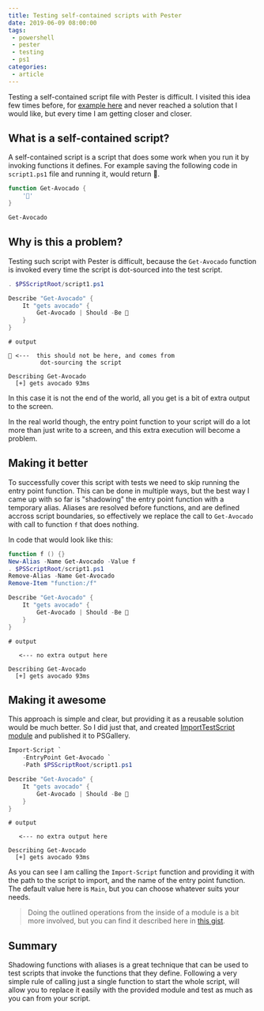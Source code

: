 ```yaml
---
title: Testing self-contained scripts with Pester
date: 2019-06-09 08:00:00
tags: 
 - powershell
 - pester
 - testing
 - ps1
categories:
 - article
---
```


Testing a self-contained script file with Pester is difficult. I visited this idea few times before, for [example here](http://jakubjares.com/2015/01/10/test-script-end-to-end/) and never reached a solution that I would like, but every time I am getting closer and closer.

<!-- more -->

## What is a self-contained script? 

A self-contained script is a script that does some work when you run it by invoking functions it defines. For example saving the following code in `script1.ps1` file and running it, would return 🥑.

```powershell 
function Get-Avocado {
    '🥑'
}

Get-Avocado
```

## Why is this a problem? 

Testing such script with Pester is difficult, because the `Get-Avocado` function is invoked every time the script is dot-sourced into the test script. 
```powershell
. $PSScriptRoot/script1.ps1 

Describe "Get-Avocado" {
    It "gets avocado" {
        Get-Avocado | Should -Be 🥑
    }
}
```

```log
# output

🥑 <---  this should not be here, and comes from 
         dot-sourcing the script

Describing Get-Avocado
  [+] gets avocado 93ms
```

In this case it is not the end of the world, all you get is a bit of extra output to the screen. 

In the real world though, the entry point function to your script will do a lot more than just write to a screen, and this extra execution will become a problem. 

## Making it better

To successfully cover this script with tests we need to skip running the entry point function. This can be done in multiple ways, but the best way I came up with so far is "shadowing" the entry point function with a temporary alias. Aliases are resolved before functions, and are defined accross script boundaries, so effectively we replace the call to `Get-Avocado` with call to function `f` that does nothing. 


In code that would look like this:

```powershell
function f () {}
New-Alias -Name Get-Avocado -Value f
. $PSScriptRoot/script1.ps1 
Remove-Alias -Name Get-Avocado
Remove-Item "function:/f"

Describe "Get-Avocado" {
    It "gets avocado" {
        Get-Avocado | Should -Be 🥑
    }
}
```

```log
# output

   <--- no extra output here

Describing Get-Avocado
  [+] gets avocado 93ms
```

## Making it awesome

This approach is simple and clear, but providing it as a reusable solution would be much better. So I did just that, and created [ImportTestScript module](https://www.powershellgallery.com/packages/ImportTestScript) and published it to PSGallery. 

```powershell 
Import-Script `
    -EntryPoint Get-Avocado `
    -Path $PSScriptRoot/script1.ps1 

Describe "Get-Avocado" {
    It "gets avocado" {
        Get-Avocado | Should -Be 🥑
    }
}
```
```log
# output

   <--- no extra output here

Describing Get-Avocado
  [+] gets avocado 93ms
```

As you can see I am calling the `Import-Script` function and providing it with the path to the script to import, and the name of the entry point function. The default value here is `Main`, but you can choose whatever suits your needs. 

> Doing the outlined operations from the inside of a module is a bit more involved, but you can find it described here in [this gist](https://gist.github.com/nohwnd/509476b85f43b501033103d838c84789).

 
## Summary

Shadowing functions with aliases is a great technique that can be used to test scripts that invoke the functions that they define. Following a very simple rule of calling just a single function to start the whole script,  will allow you to replace it easily with the provided module and test as much as you can from your script. 